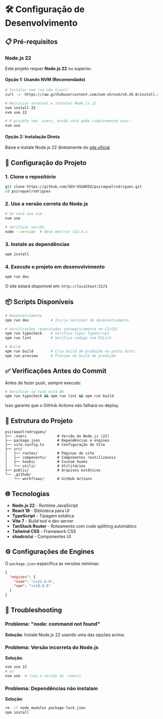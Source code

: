 # 🛠️ Configuração de Desenvolvimento

## 📋 Pré-requisitos

### Node.js 22
Este projeto requer **Node.js 22** ou superior.

#### Opção 1: Usando NVM (Recomendado)
```bash
# Instalar nvm (se não tiver)
curl -o- https://raw.githubusercontent.com/nvm-sh/nvm/v0.39.0/install.sh | bash

# Reiniciar terminal e instalar Node.js 22
nvm install 22
nvm use 22

# O projeto tem .nvmrc, então você pode simplesmente usar:
nvm use
```

#### Opção 2: Instalação Direta
Baixe e instale Node.js 22 diretamente do [site oficial](https://nodejs.org/)

## 🚀 Configuração do Projeto

### 1. Clone o repositório
```bash
git clone https://github.com/SEU-USUARIO/psiraquelrodrigues.git
cd psiraquelrodrigues
```

### 2. Use a versão correta do Node.js
```bash
# Se você usa nvm
nvm use

# Verificar versão
node --version  # Deve mostrar v22.x.x
```

### 3. Instale as dependências
```bash
npm install
```

### 4. Execute o projeto em desenvolvimento
```bash
npm run dev
```

O site estará disponível em: `http://localhost:5173`

## 📦 Scripts Disponíveis

```bash
# Desenvolvimento
npm run dev          # Inicia servidor de desenvolvimento

# Verificações (executadas automaticamente no CI/CD)
npm run typecheck    # Verifica tipos TypeScript
npm run lint         # Verifica código com ESLint

# Build
npm run build        # Cria build de produção na pasta dist/
npm run preview      # Preview do build de produção
```

## ✅ Verificações Antes do Commit

Antes de fazer push, sempre execute:
```bash
# Verificar se tudo está OK
npm run typecheck && npm run lint && npm run build
```

Isso garante que o GitHub Actions não falhará no deploy.

## 🔧 Estrutura do Projeto

```
psiraquelrodrigues/
├── .nvmrc              # Versão do Node.js (22)
├── package.json        # Dependências e engines
├── vite.config.ts      # Configuração do Vite
├── src/
│   ├── routes/         # Páginas do site
│   ├── components/     # Componentes reutilizáveis
│   ├── hooks/          # Custom hooks
│   └── utils/          # Utilitários
├── public/             # Arquivos estáticos
└── .github/
    └── workflows/      # GitHub Actions
```

## 🌐 Tecnologias

- **Node.js 22** - Runtime JavaScript
- **React 18** - Biblioteca para UI
- **TypeScript** - Tipagem estática
- **Vite 7** - Build tool e dev server
- **TanStack Router** - Roteamento com code splitting automático
- **Tailwind CSS** - Framework CSS
- **shadcn/ui** - Componentes UI

## ⚙️ Configurações de Engines

O `package.json` especifica as versões mínimas:
```json
{
  "engines": {
    "node": ">=22.0.0",
    "npm": ">=10.0.0"
  }
}
```

## 🐛 Troubleshooting

### Problema: "node: command not found"
**Solução**: Instale Node.js 22 usando uma das opções acima.

### Problema: Versão incorreta do Node.js
**Solução**:
```bash
nvm use 22
# ou
nvm use  # (usa a versão do .nvmrc)
```

### Problema: Dependências não instalam
**Solução**:
```bash
rm -rf node_modules package-lock.json
npm install
```
